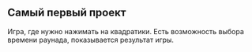 ## Самый первый проект
Игра, где нужно нажимать на квадратики. Есть возможность выбора времени раунада, показывается результат игры.
